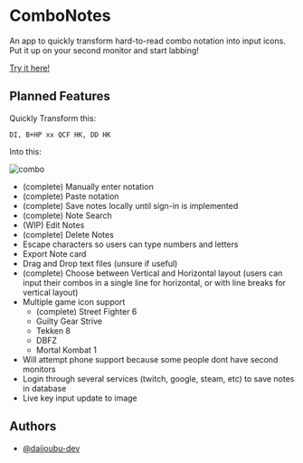 
# ComboNotes

An app to quickly transform hard-to-read combo notation into input icons. Put it up on your second monitor and start labbing!

[Try it here!](https://daijoubu-dev.github.io/comboNotes/)



## Planned Features

Quickly Transform this:

    DI, B+HP xx QCF HK, DD HK
Into this:

![combo](https://i.imgur.com/gRiZchx.png)

- (complete) Manually enter notation 
- (complete) Paste notation 
- (complete) Save notes locally until sign-in is implemented 
- (complete) Note Search 
- (WIP) Edit Notes
- (complete) Delete Notes 
- Escape characters so users can type numbers and letters
- Export Note card
- Drag and Drop text files (unsure if useful)
- (complete) Choose between Vertical and Horizontal layout (users can input their combos in a single line for horizontal, or with line breaks for vertical layout)
- Multiple game icon support
    - (complete) Street Fighter 6 
    - Guilty Gear Strive
    - Tekken 8
    - DBFZ
    - Mortal Kombat 1
- Will attempt phone support because some people dont have second monitors
- Login through several services (twitch, google, steam, etc) to save notes in database
- Live key input update to image


## Authors

- [@daijoubu-dev](https://www.github.com/daijoubu-dev)

